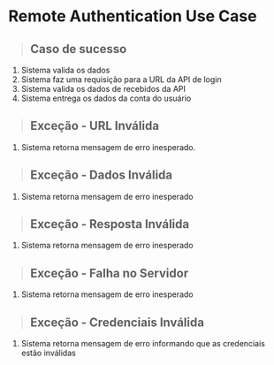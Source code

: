 # Remote Authentication Use Case

> ## Caso de sucesso
1. Sistema valida os dados
2. Sistema faz uma requisição para a URL da API de login
3. Sistema valida os dados de recebidos da API
4. Sistema entrega os dados da conta do usuário

> ## Exceção - URL Inválida
1. Sistema retorna mensagem de erro inesperado.

> ## Exceção - Dados Inválida
1. Sistema retorna mensagem de erro inesperado

> ## Exceção - Resposta Inválida
1. Sistema retorna mensagem de erro inesperado

> ## Exceção - Falha no Servidor
1. Sistema retorna mensagem de erro inesperado

> ## Exceção - Credenciais Inválida
1. Sistema retorna mensagem de erro informando que as credenciais estão inválidas